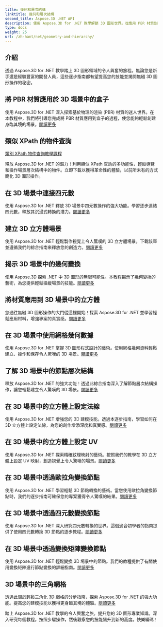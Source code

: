 ```yaml
---
title: 幾何和層次結構
linktitle: 幾何和層次結構
second_title: Aspose.3D .NET API
description: 使用 Aspose.3D for .NET 教學解鎖 3D 圖形世界。從應用 PBR 材質到幾何變換，輕鬆掌握各個面向。
type: docs
weight: 25
url: /zh-hant/net/geometry-and-hierarchy/
---
```

## 介紹

透過 Aspose.3D for .NET 教學踏上 3D 圖形領域的令人興奮的旅程。無論您是新手還是經驗豐富的開發人員，這些逐步指南都有望提高您的技能並揭開無縫 3D 圖形操作的秘密。

## 將 PBR 材質應用於 3D 場景中的盒子

使用 Aspose.3D for .NET 深入探索基於物理的渲染 (PBR) 材質的迷人世界。在本教程中，我們將引導您完成將 PBR 材質應用到盒子的過程，使您能夠輕鬆創建身臨其境的場景。[閱讀更多](./apply-pbr-material-to-box/)


## 類似 XPath 的物件查詢

[類別 XPath 物件查詢教學課程](./xpath-like-object-queries/)

釋放 Aspose.3D for .NET 的潛力！利用類似 XPath 查詢的多功能性，輕鬆導覽和操作場景層次結構中的物件。立即下載以獲得革命性的體驗，以前所未有的方式簡化 3D 圖形操作。


## 在 3D 場景中連接四元數

使用 Aspose.3D for .NET 釋放 3D 場景中四元數操作的強大功能。學習逐步連結四元數，釋放其沉浸式轉換的潛力。[閱讀更多](./concatenate-quaternions/)

## 建立 3D 立方體場景

使用 Aspose.3D for .NET 輕鬆製作視覺上令人驚嘆的 3D 立方體場景。下載該庫並遵循我們的綜合指南來釋放您的創造力。[閱讀更多](./create-cube-scenes/)

## 揭示 3D 場景中的幾何變換

使用 Aspose.3D 探索 .NET 中 3D 圖形的無限可能性。本教程揭示了幾何變換的藝術，為您提供輕鬆操縱場景的技能。[閱讀更多](./expose-geometric-transformation)

## 將材質應用到 3D 場景中的立方體

您通往無縫 3D 圖形操作的大門從這裡開始！探索 Aspose.3D for .NET 並學習輕鬆應用材料，增強專案的真實感。[閱讀更多](./material-to-cube/)

## 在 3D 場景中使用網格幾何數據

使用 Aspose.3D for .NET 掌握 3D 圖形程式設計的藝術。使用網格幾何資料輕鬆建立、操作和保存令人驚嘆的 3D 場景。[閱讀更多](./mesh-geometry-data/)

## 了解 3D 場景中的節點層次結構

釋放 Aspose.3D for .NET 的強大功能！透過此綜合指南深入了解節點層次結構操作，讓您輕鬆建立令人驚嘆的 3D 場景。[閱讀更多](./node-hierarchy/)

## 在 3D 場景中的立方體上設定法線

使用 Aspose.3D for .NET 增強您的 3D 建模技能。透過本逐步指南，學習如何在 3D 立方體上設定法線，為您的創作增添深度和真實感。[閱讀更多](./setup-normals-cube/)

## 在 3D 場景中的立方體上設定 UV

使用 Aspose.3D for .NET 探索精確紋理映射的藝術。按照我們的教學在 3D 立方體上設定 UV 映射，創造視覺上令人驚嘆的場景。[閱讀更多](./setup-uv-cube/)

## 在 3D 場景中透過歐拉角變換節點

使用 Aspose.3D for .NET 學習輕鬆 3D 節點轉換的藝術。當您使用歐拉角變換節點時，我們的逐步指南可確保您的專案獲得令人驚嘆的結果。[閱讀更多](./transformation-node-euler-angles/)

## 在 3D 場景中透過四元數變換節點

使用 Aspose.3D for .NET 深入研究四元數轉換的世界。這個適合初學者的指南提供了使用四元數轉換 3D 節點的逐步教程。[閱讀更多](./transformation-node-quaternion/)

## 在 3D 場景中透過變換矩陣變換節點

使用 Aspose.3D for .NET 輕鬆變換 3D 場景中的節點。我們的教程提供了有關使用變換矩陣進行節點變換的詳細指南。[閱讀更多](./transformation-node-matrix/)

## 3D 場景中的三角網格

透過此關於輕鬆三角化 3D 網格的分步指南，探索 Aspose.3D for .NET 的強大功能。提高您的建模技能以獲得更身臨其境的體驗。[閱讀更多](./triangulate-mesh/)

踏上 Aspose.3D for .NET 教學的令人興奮之旅，提升您的 3D 圖形專業知識。深入研究每個教程，按照步驟操作，然後觀察您的技能飆升到新的高度。快樂編碼！